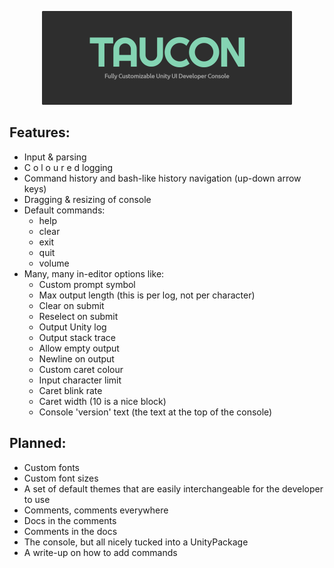 <p align="center">
  <img width="400" height="auto" src="Assets/Logos/TauCon_Thumbnail.png">
</p>

## Features:

- Input & parsing
- C o l o u r e d logging
- Command history and bash-like history navigation (up-down arrow keys)
- Dragging & resizing of console
- Default commands:
  - help
  - clear
  - exit
  - quit
  - volume
- Many, many in-editor options like:
  - Custom prompt symbol
  - Max output length (this is per log, not per character)
  - Clear on submit
  - Reselect on submit
  - Output Unity log
  - Output stack trace
  - Allow empty output
  - Newline on output
  - Custom caret colour
  - Input character limit
  - Caret blink rate
  - Caret width (10 is a nice block)
  - Console 'version' text (the text at the top of the console)

## Planned:

- Custom fonts
- Custom font sizes
- A set of default themes that are easily interchangeable for the developer to use
- Comments, comments everywhere
- Docs in the comments
- Comments in the docs
- The console, but all nicely tucked into a UnityPackage
- A write-up on how to add commands
